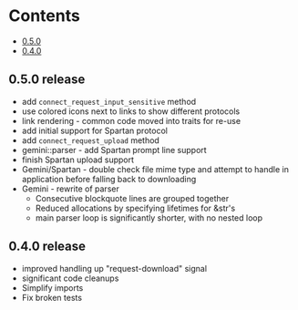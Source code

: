 Contents
========
* [0.5.0](0.5.0-release)
* [0.4.0](0.4.0-release)

## 0.5.0 release
* add `connect_request_input_sensitive` method
* use colored icons next to links to show different protocols
* link rendering - common code moved into traits for re-use
* add initial support for Spartan protocol
* add `connect_request_upload` method
* gemini::parser - add Spartan prompt line support
* finish Spartan upload support
* Gemini/Spartan - double check file mime type and attempt to handle in
  application before falling back to downloading
* Gemini - rewrite of parser
  * Consecutive blockquote lines are grouped together
  * Reduced allocations by specifying lifetimes for &str's
  * main parser loop is significantly shorter, with no nested loop

## 0.4.0 release
* improved handling up "request-download" signal
* significant code cleanups
* Simplify imports
* Fix broken tests
